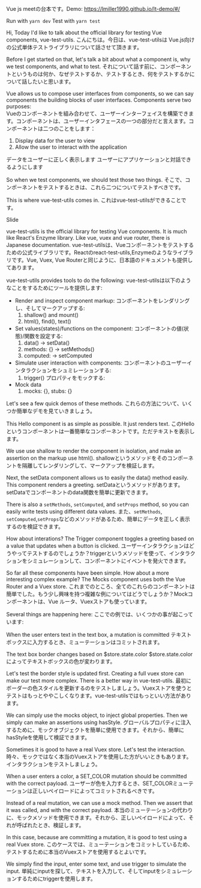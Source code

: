 Vue js meetの台本です。Demo: https://lmiller1990.github.io/lt-demo/#/ 

Run with `yarn dev`
Test with `yarn test`

Hi, Today I'd like to talk about the official library for testing Vue components, vue-test-utils. 
こんにちは。今日は、vue-test-utilsは Vue.js向けの公式単体テストライブラリについて話させて頂きます。

Before I get started on that, let's talk a bit about what a component is, why we test components, and what to test.
それについて話す前に、コンポーネントというものは何か、なぜテストするか、テストするとき、何をテストするかについて話したいと思います。


Vue allows us to compose user interfaces from components, so we can say components the building blocks of user interfaces. Components serve two purposes:  
Vueのコンポーネントを組み合わせて、ユーザーインターフェイスを構築できます。コンポーネントは、ユーザーインタフェースの一つの部分だと言えます。コンポーネントは二つのことをします：

1. Display data for the user to view
2. Allow the user to interact with the application

データをユーザーに正しく表示します
ユーザーにアプリケーションと対話できるようにします

So when we test components, we should test those two things. 
そこで、コンポーネントをテストするときは、これら二つについてテストすべきです。

This is where vue-test-utils comes in.
これはvue-test-utilsができることです。

Slide

vue-test-utils is the official library for testing Vue components. It is much like React's Enzyme library. Like vue, vuex and vue router, there is Japanese documentation.
vue-test-utilsは、Vueコンポーネントをテストするための公式ライブラリです。Reactのreact-test-utils,Enzymeのようなライブラリです。Vue, Vuex, Vue Routerと同じように、日本語のドキュメントも提供してあります。

vue-test-utils provides tools to do the following:
vue-test-utilsは以下のようなことをするためにツールを提供します:

- Render and inspect component markup: 
コンポーネントをレンダリングし、そしてマークアップする:
    1. shallow() and mount()
    2. html(), find(), text()
- Set values(states)/functions on the component:
コンポーネントの値(状態)/関数を設定する:
    1. data() -> setData()
    2. methods: {}  -> setMethods()
    3. computed: -> setComputed
- Simulate user interaction with components:
コンポーネントのユーザーインタラクションをシュミレーションする:
    1. trigger()
プロパティをモックする:
- Mock data
    1. mocks: {}, stubs: {}

Let's see a few quick demos of these methods.
これらの方法について、いくつか簡単なデモを見ていきましょう。

This Hello component is as simple as possible. It just renders text. 
このHelloというコンポーネントは一番簡単なコンポーネントです。ただテキストを表示します。

We use use shallow to render the component in isolation, and make an assertion on the markup use html().
shallowというメソッドをそのコンポーネントを隔離してレンダリングして、マークアップを検証します。

Next, the setData component allows us to easily the data() method easily. This component renders a greeting. 
setDataというメソッドがあります。setDataでコンポーネントのdata関数を簡単に更新できます。


There is also a `setMethods`, `setComputed`, and `setProps` method, so you can easily write tests using different data values.
また、`setMethods`, `setComputed`,`setProps`などのメソッドがあるため、簡単にデータを正しく表示するのを検証できます。

How about interations? The Trigger component toggles a greeting based on a value that updates when a button is clicked.
ユーザーインタラクションはどうやってテストするのでしょうか？triggerというメソッドを使って、インタラクションをシミュレーションして、コンポーネントにイベントを発火できます。

So far all these components have been simple. How about a more interesting complex example? The Mocks component uses both the Vue Router and a Vuex store. 
これまでのところ、全てのこれらのコンポーネントは簡単でした。もう少し興味を持つ複雑な例についてはどうでしょうか？Mockコンポーネントは、Vue ルータ、Vuexストアも使っています。

Several things are happening here: 
ここでの例では、いくつかの事が起こっています:

When the user enters text in the text box, a mutation is committed
テキストボックスに入力するとき、ミューテーションはコミットされます。

The text box border changes based on $store.state.color
$store.state.color によってテキストボックスの色が変わります。

Let's test the border style is updated first. Creating a full vuex store can make our test more complex. There is a better way in vue-test-utils. 
最初にボーダーの色スタイルを更新するのをテストしましょう。Vuexストアを使うとテストはもっとややこしくなります。vue-test-utilsではもっといい方法があります。

We can simply use the mocks object, to inject global properties. Then we simply can make an assertions using hasStyle.
グローバルプロパティに注入するために、モックオブジェクトを簡単に使用できます。それから、簡単にhasStyleを使用して検証できます。

Sometimes it is good to have a real Vuex store. Let's test the interaction. 
時々、モックではなく本当のVuexストアを使用した方がいいときもあります。インタラクションをテストしましょう。

When a user enters a color, a SET_COLOR mutation should be committed with the correct payload. 
ユーザーが色を入力するとき、SET_COLORミューテーションは正しいペイロードによってコミットされるべきです。

Instead of a real mutation, we can use a mock method. Then we assert that it was called, and with the correct payload. 
本当のミューテーションの代わりに、モックメソッドを使用できます。それから、正しいペイロードによって、それが呼ばれたとき、検証します。

In this case, because are committing a mutation, it is good to test using a real Vuex store.
このケースでは、ミューテーションをコミットしているため、テストするために本当のVuexストアを使用するとよいです。

We simply find the input, enter some text, and use trigger to simulate the input.
単純にinputを探して、テキストを入力して、そしてinputをシミュレーションするためにtriggerを使用します。
